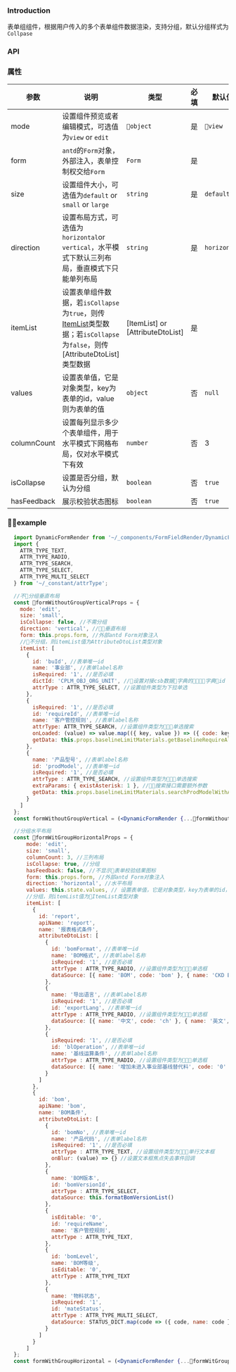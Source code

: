 ### Introduction
表单组组件，根据用户传入的多个表单组件数据渲染，支持分组，默认分组样式为`Collpase`

### API

### 属性

| 参数 | 说明 | 类型 | 必填 | 默认值 |
| ---- | ---- | ---- | ---- | ------ |
| mode | 设置组件预览或者编辑模式，可选值为`view` or `edit` | `object` | 是 | `view` |
| form | `antd`的`Form`对象，外部注入，表单控制权交给`Form` | `Form` | 是 | |
| size | 设置组件大小，可选值为`default` or `small` or `large` | `string` | 是 | `default` |
| direction | 设置布局方式，可选值为`horizontal`or `vertical`，水平模式下默认三列布局，垂直模式下只能单列布局 | `string` | 是 | `horizontal` |
| itemList | 设置表单组件数据，若`isCollapse`为`true`，则传[ItemList]()类型数据；若`isCollapse`为`false`，则传[AttributeDtoList]类型数据 | [ItemList] or [AttributeDtoList] | 是 |  |
| values | 设置表单值，它是对象类型，key为表单的id，value则为表单的值 | `object` | 否 | `null` |
| columnCount | 设置每列显示多少个表单组件，用于水平模式下网格布局，仅对水平模式下有效 | `number` | 否 | 3 |
| isCollapse | 设置是否分组，默认为分组 | `boolean` | 否 | `true` |
| hasFeedback | 展示校验状态图标 | `boolean` | 否 | `true` |

### example

```jsx
  import DynamicFormRender from '~/_components/FormFieldRender/DynamicFormRender';
  import {
    ATTR_TYPE_TEXT,
    ATTR_TYPE_RADIO,
    ATTR_TYPE_SEARCH,
    ATTR_TYPE_SELECT,
    ATTR_TYPE_MULTI_SELECT
  } from '~/_constant/attrType';

  //不分组垂直布局
  const formWithoutGroupVerticalProps = {
    mode: 'edit',
    size: 'small',
    isCollapse: false, //不需分组
    direction: 'vertical', //垂直布局
    form: this.props.form, //外部antd Form对象注入
    //不分组，则itemList值为AttributeDtoList类型对象
    itemList: [
      {
        id: 'buId', //表单唯一id
        name: '事业部', //表单label名称
        isRequired: '1', //是否必填
        dictId: 'CPLM_OBJ_ORG_UNIT', //设置对接csb数据字典的字典id
        attrType : ATTR_TYPE_SELECT, //设置组件类型为下拉单选
      }, 
      {
        isRequired: '1', //是否必填
        id: 'requireId', //表单唯一id
        name: '客户管控规则', //表单label名称
        attrType: ATTR_TYPE_SEARCH, //设置组件类型为单选搜索
        onLoaded: (value) => value.map(({ key, value }) => ({ code: key, name: value })), //接口返回数据预处理，为了格式统一
        getData: this.props.baselineLimitMaterials.getBaselineRequireAll //用户自定义数据源接口
      }, 
      {
        name: '产品型号', //表单label名称
        id: 'prodModel', //表单唯一id
        isRequired: '1', //是否必填
        attrType : ATTR_TYPE_SEARCH, //设置组件类型为单选搜索
        extraParams: { existAsterisk: 1 }, //搜索接口需要额外参数
        getData: this.props.baselineLimitMaterials.searchProdModelWithAsterisk //用户自定义数据源接口
      }
    ]
  };
  const formWithoutGroupVertical = (<DynamicFormRender {...formWithoutGroupProps} />);
```

```jsx
  //分组水平布局
  const formWitGroupHorizontalProps = {
      mode: 'edit',
      size: 'small',
      columnCount: 3, //三列布局
      isCollapse: true, //分组
      hasFeedback: false, //不显示表单校验结果图标
      form: this.props.form, //外部antd Form对象注入
      direction: 'horizontal', //水平布局
      values: this.state.values, // 设置表单值，它是对象类型，key为表单的id，value则为表单的值
      //分组，则itemList值为ItemList类型对象
      itemList: [
        { 
          id: 'report',
          apiName: 'report', 
          name: '报表格式条件', 
          attributeDtoList: [
            {
              id: 'bomFormat', //表单唯一id
              name: 'BOM格式', //表单label名称
              isRequired: '1', //是否必填
              attrType : ATTR_TYPE_RADIO, //设置组件类型为单选框
              dataSource: [{ name: 'BOM', code: 'bom' }, { name: 'CKD BOM', code: 'ckd' }] //设置本地数据源，此时就不用配置数据字典id或用户自定义数据源接口
            },
            {
              name: '导出语言', //表单label名称
              isRequired: '1', //是否必填
              id: 'exportLang', //表单唯一id
              attrType : ATTR_TYPE_RADIO, //设置组件类型为单选框
              dataSource: [{ name: '中文', code: 'ch' }, { name: '英文', code: 'en' }] //设置本地数据源，此时就不用配置数据字典id或用户自定义数据源接口
            },
            {
              isRequired: '1', //是否必填
              id: 'blOperation', //表单唯一id
              name: '基线运算条件', //表单label名称
              attrType : ATTR_TYPE_RADIO, //设置组件类型为单选框
              dataSource: [{ name: '增加未进入事业部基线替代料', code: '0' }, { name: '仅运算进入事业部基线替代料', code: '1' }, { name: '运算所有基线物料', code: '2' }] //设置本地数据源，此时就不用配置数据字典id或用户自定义数据源接口
            }
          ] 
        }, 
        { 
          id: 'bom',
          apiName: 'bom', 
          name: 'BOM条件', 
          attributeDtoList: [
            {
              id: 'bomNo', //表单唯一id
              name: '产品代码', //表单label名称
              isRequired: '1', //是否必填
              attrType : ATTR_TYPE_TEXT, //设置组件类型为单行文本框
              onBlur: (value) => {} //设置文本框焦点失去事件回调
            },
            {
              name: 'BOM版本',
              id: 'bomVersionId',
              attrType : ATTR_TYPE_SELECT,
              dataSource: this.formatBomVersionList()
            },
            {
              isEditable: '0',
              id: 'requireName',
              name: '客户管控规则',
              attrType : ATTR_TYPE_TEXT,
            },
            {
              id: 'bomLevel',
              name: 'BOM等级',
              isEditable: '0',
              attrType : ATTR_TYPE_TEXT
            },
            {
              name: '物料状态',
              isRequired: '1',
              id: 'mateStatus',
              attrType : ATTR_TYPE_MULTI_SELECT,
              dataSource: STATUS_DICT.map(code => ({ code, name: code }))
            }
          ]
        }
      ]
  };
  const formWithGroupHorizontal = (<DynamicFormRender {...formWitGroupHorizontalProps} />);
```
